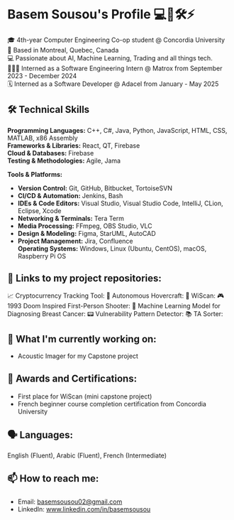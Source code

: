 # Basem Sousou's Profile 💻🦾🛠️⚡️

#### 
🎓 4th-year Computer Engineering Co-op student @ Concordia University\
📍 Based in Montreal, Quebec, Canada\
💻 Passionate about AI, Machine Learning, Trading and all things tech.\
👩🏻‍💻 Interned as a Software Engineering Intern @ Matrox from September 2023 - December 2024\
🗓️ Interned as a Software Developer @ Adacel from January - May 2025
##

## 🛠️ Technical Skills
**Programming Languages:** C++, C#, Java, Python, JavaScript, HTML, CSS, MATLAB, x86 Assembly  
**Frameworks & Libraries:** React, QT, Firebase  
**Cloud & Databases:** Firebase  
**Testing & Methodologies:** Agile, Jama

**Tools & Platforms:**  
- **Version Control:** Git, GitHub, Bitbucket, TortoiseSVN  
- **CI/CD & Automation:** Jenkins, Bash  
- **IDEs & Code Editors:** Visual Studio, Visual Studio Code, IntelliJ, CLion, Eclipse, Xcode  
- **Networking & Terminals:** Tera Term  
- **Media Processing:** FFmpeg, OBS Studio, VLC  
- **Design & Modeling:** Figma, StarUML, AutoCAD  
- **Project Management:** Jira, Confluence  
**Operating Systems:** Windows, Linux (Ubuntu, CentOS), macOS, Raspberry Pi OS

## 🔗 Links to my project repositories:
📈 Cryptocurrency Tracking Tool: 
🔧 Autonomous Hovercraft: 
🛜 WiScan: 
🎮 1993 Doom Inspired First-Person Shooter: 
💊 Machine Learning Model for Diagnosing Breast Cancer:
📟 Vulnerability Pattern Detector:
📚 TA Sorter: 
##

## 🔭 What I'm currently working on:
- Acoustic Imager for my Capstone project
##

## 🥇 Awards and Certifications:
#### 
- First place for WiScan (mini capstone project)
- French beginner course completion certification from Concordia University
##

## 🗣️ Languages:
English (Fluent), Arabic (Fluent), French (Intermediate)

## 📫 How to reach me:
###
- Email: basemsousou02@gmail.com
- LinkedIn: www.linkedin.com/in/basemsousou
